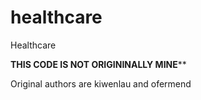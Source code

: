 # healthcare
Healthcare

****THIS CODE IS NOT ORIGININALLY MINE******

Original authors are kiwenlau and ofermend 
